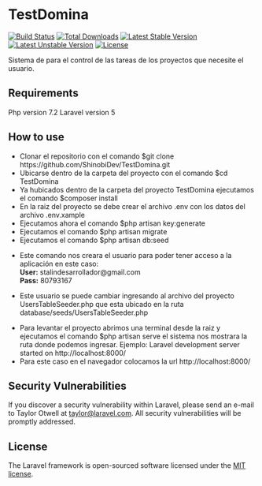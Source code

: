 # TestDomina

[![Build Status](https://travis-ci.org/laravel/framework.svg)](https://travis-ci.org/laravel/framework)
[![Total Downloads](https://poser.pugx.org/laravel/framework/d/total.svg)](https://packagist.org/packages/laravel/framework)
[![Latest Stable Version](https://poser.pugx.org/laravel/framework/v/stable.svg)](https://packagist.org/packages/laravel/framework)
[![Latest Unstable Version](https://poser.pugx.org/laravel/framework/v/unstable.svg)](https://packagist.org/packages/laravel/framework)
[![License](https://poser.pugx.org/laravel/framework/license.svg)](https://packagist.org/packages/laravel/framework)

Sistema de para el control de las tareas de los proyectos que necesite el usuario.

## Requirements

Php version 7.2
Laravel version 5

## How to use

<ul>
  <li>Clonar el repositorio con el comando $git clone https://github.com/ShinobiDev/TestDomina.git</li>
  <li>Ubicarse dentro de la carpeta del proyecto con el comando $cd TestDomina</li>
  <li>Ya hubicados dentro de la carpeta del proyecto TestDomina ejecutamos el comando $composer install</li>
  <li>En la raiz del proyecto se debe crear el archivo .env con los datos del archivo .env.xample</li>
  <li>Ejecutamos ahora el comando $php artisan key:generate</li>
  <li>Ejecutamos el comando $php artisan migrate</li>
  <li>Ejecutamos el comando $php artisan db:seed</li>
  <li>
    <p>Este comando nos creara el usuario para poder tener acceso a la aplicación en este caso: 
      <br><b>User:</b> stalindesarrollador@gmail.com  
      <br><b>Pass:</b> 80793167  
    </p>
  </li>
  <li>
    <p>Este usuario se puede cambiar ingresando al archivo del proyecto UsersTableSeeder.php que esta ubicado en la ruta database/seeds/UsersTableSeeder.php</p>
  </li>
  <li>Para levantar el proyecto abrimos una terminal desde la raiz y ejecutamos el comando $php artisan serve el sistema nos mostrara la ruta donde podemos ingresar. Ejemplo: Laravel development server started on http://localhost:8000/ </li>
  <li>Para este caso en el navegador colocamos la url http://localhost:8000/ </li>
</ul>

## Security Vulnerabilities

If you discover a security vulnerability within Laravel, please send an e-mail to Taylor Otwell at taylor@laravel.com. All security vulnerabilities will be promptly addressed.

## License

The Laravel framework is open-sourced software licensed under the [MIT license](http://opensource.org/licenses/MIT).
